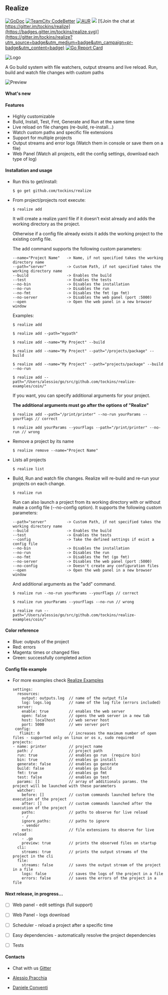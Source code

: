 ## Realize

[![GoDoc](https://img.shields.io/badge/documentation-godoc-blue.svg)](https://godoc.org/github.com/tockins/realize)
[![TeamCity CodeBetter](https://travis-ci.org/tockins/realize.svg?branch=v1)](https://travis-ci.org/tockins/realize)
[![AUR](https://img.shields.io/aur/license/yaourt.svg?maxAge=2592000?style=flat-square)](https://raw.githubusercontent.com/tockins/realize/v1/LICENSE)
[![](https://img.shields.io/badge/realize-examples-yellow.svg)](https://github.com/tockins/realize-examples)
[![Join the chat at https://gitter.im/tockins/realize](https://badges.gitter.im/tockins/realize.svg)](https://gitter.im/tockins/realize?utm_source=badge&utm_medium=badge&utm_campaign=pr-badge&utm_content=badge)
[![Go Report Card](https://goreportcard.com/badge/github.com/tockins/realize)](https://goreportcard.com/report/github.com/tockins/realize)


![Logo](http://i.imgur.com/8nr2s1b.jpg)

A Go build system with file watchers, output streams and live reload. Run, build and watch file changes with custom paths

![Preview](http://i.imgur.com/dJbNZjt.gif)

#### What's new

#### Features

- Highly customizable
- Build, Install, Test, Fmt, Generate and Run at the same time
- Live reload on file changes (re-build, re-install...)
- Watch custom paths and specific file extensions
- Support for multiple projects
- Output streams and error logs (Watch them in console or save them on a file)
- Web Panel (Watch all projects, edit the config settings, download each type of log)

#### Installation and usage

- Run this to get/install:

    ```
    $ go get github.com/tockins/realize
    ```

- From project/projects root execute:

    ```
    $ realize add
    ```

    It will create a realize.yaml file if it doesn't exist already and adds the working directory as the project.

    Otherwise if a config file already exists it adds the working project to the existing config file.

    The add command supports the following custom parameters:

    ```
    --name="Project Name"   -> Name, if not specified takes the working directory name
    --path="server"         -> Custom Path, if not specified takes the working directory name    
    --build                 -> Enables the build   
    --test                  -> Enables the tests  
    --no-bin                -> Disables the installation
    --no-run                -> Disables the run
    --no-fmt                -> Disables the fmt (go fmt)
    --no-server             -> Disables the web panel (port :5000)
    --open                  -> Open the web panel in a new browser window
    ```
    Examples:

    ```
    $ realize add

    $ realize add --path="mypath"

    $ realize add --name="My Project" --build

    $ realize add --name="My Project" --path="/projects/package" --build

    $ realize add --name="My Project" --path="projects/package" --build --no-run
    
    $ realize add --path="/Users/alessio/go/src/github.com/tockins/realize-examples/coin/"
    ```

    If you want, you can specify additional arguments for your project.

     **The additional arguments must go after the options of "Realize"**

    ```
    $ realize add --path="/print/printer" --no-run yourParams --yourFlags // correct

    $ realize add yourParams --yourFlags --path="/print/printer" --no-run // wrong
    ```

- Remove a project by its name

    ```
    $ realize remove --name="Project Name"
    ```
- Lists all projects

    ```
    $ realize list
    ```
- Build, Run and watch file changes. Realize will re-build and re-run your projects on each change.

    ```
    $ realize run
    ```

    Run can also launch a project from its working directory with or without make a config file (--no-config option).
    It supports the following custom parameters:
    
    ```
    --path="server"         -> Custom Path, if not specified takes the working directory name 
    --build                 -> Enables the build   
    --test                  -> Enables the tests   
    --config                -> Take the defined settings if exist a config file  
    --no-bin                -> Disables the installation
    --no-run                -> Disables the run
    --no-fmt                -> Disables the fmt (go fmt)
    --no-server             -> Disables the web panel (port :5000)
    --no-config             -> Doesn't create any configuration files
    --open                  -> Open the web panel in a new browser window 
    ```  
    And additional arguments as the "add" command.
    
    ```
    $ realize run --no-run yourParams --yourFlags // correct

    $ realize run yourParams --yourFlags --no-run // wrong
    
    $ realize run --path="/Users/alessio/go/src/github.com/tockins/realize-examples/coin/"
    ```  

#### Color reference

- Blue: outputs of the project
- Red: errors
- Magenta: times or changed files
- Green: successfully completed action


#### Config file example

- For more examples check [Realize Examples](https://github.com/tockins/realize-examples)

     ```
     settings:
       resources:
         output: outputs.log  // name of the output file
         log: logs.log        // name of the log file (errors included)
       server:
         enable: true         // enables the web server 
         open: false          // opens the web server in a new tab
         host: localhost      // web server host
         port: 5000           // wev server port
      config:                   
        flimit: 0             // increases the maximum number of open files - supported only on linux or os x, sudo required
     projects:
     - name: printer          // project name
       path: /                // project path
       run: true              // enables go run  (require bin)
       bin: true              // enables go install
       generate: false        // enables go generate
       build: false           // enables go build
       fmt: true              // enables go fmt
       test: false            // enables go test   
       params: []             // array of additionals params. the project will be launched with these parameters   
       watcher:
         before: []           // custom commands launched before the execution of the project 
         after: []            // custom commands launched after the execution of the project 
         paths:               // paths to observe for live reload
         - /
         ignore_paths:        // paths to ignore
         - vendor
         exts:                // file extensions to observe for live reload
         - .go
         preview: true        // prints the observed files on startup
       cli:                   
         streams: true        // prints the output streams of the project in the cli 
       file:
         streams: false       // saves the output stream of the project in a file
         logs: false          // saves the logs of the project in a file
         errors: false        // saves the errors of the project in a file
    ```                    

#### Next release, in progress...

- [ ] Web panel - edit settings (full support)
- [ ] Web Panel - logs download
- [ ] Scheduler - reload a project after a specific time
- [ ] Easy dependencies - automatically resolve the project dependencies
- [ ] Tests


#### Contacts

- Chat with us [Gitter](https://gitter.im/tockins/realize)

- [Alessio Pracchia](https://www.linkedin.com/in/alessio-pracchia-38a70673)
- [Daniele Conventi](https://www.linkedin.com/in/conventi)
